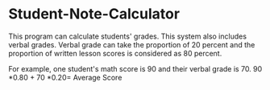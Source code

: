 # Student-Note-Calculator


This program can calculate students' grades. This system also includes verbal grades.
Verbal grade can take the proportion of 20 percent and the proportion of written lesson scores is considered as 80 percent.

For example, one student's math score is 90 and their verbal grade is 70. 
90 *0.80 + 70 *0.20= Average Score
